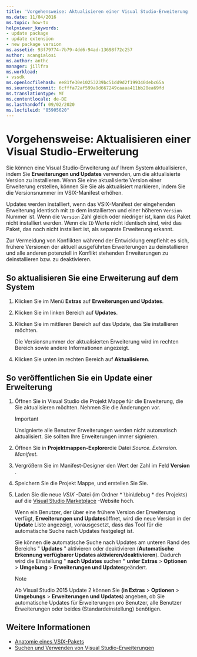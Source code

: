 ```yaml
---
title: 'Vorgehensweise: Aktualisieren einer Visual Studio-Erweiterung | Microsoft-Dokumentation'
ms.date: 11/04/2016
ms.topic: how-to
helpviewer_keywords:
- update package
- update extension
- new package version
ms.assetid: 93f79774-7b79-4dd6-94ad-13698f72c257
author: acangialosi
ms.author: anthc
manager: jillfra
ms.workload:
- vssdk
ms.openlocfilehash: ee81fe30e10253239bc51dd9d2f199340debc65a
ms.sourcegitcommit: 6cfffa72af599a9d667249caaaa411bb28ea69fd
ms.translationtype: MT
ms.contentlocale: de-DE
ms.lasthandoff: 09/02/2020
ms.locfileid: "85905620"
---
```

# <a name="how-to-update-a-visual-studio-extension"></a>Vorgehensweise: Aktualisieren einer Visual Studio-Erweiterung
Sie können eine Visual Studio-Erweiterung auf Ihrem System aktualisieren, indem Sie **Erweiterungen und Updates** verwenden, um die aktualisierte Version zu installieren. Wenn Sie eine aktualisierte Version einer Erweiterung erstellen, können Sie Sie als aktualisiert markieren, indem Sie die Versionsnummer im VSIX-Manifest erhöhen.

 Updates werden installiert, wenn das VSIX-Manifest der eingehenden Erweiterung identisch mit `ID` dem installierten und einer höheren `Version` Nummer ist. Wenn die `Version` Zahl gleich oder niedriger ist, kann das Paket nicht installiert werden. Wenn die `ID` Werte nicht identisch sind, wird das Paket, das noch nicht installiert ist, als separate Erweiterung erkannt.

 Zur Vermeidung von Konflikten während der Entwicklung empfiehlt es sich, frühere Versionen der aktuell ausgeführten Erweiterungen zu deinstallieren und alle anderen potenziell in Konflikt stehenden Erweiterungen zu deinstallieren bzw. zu deaktivieren.

## <a name="to-update-an-extension-on-your-system"></a>So aktualisieren Sie eine Erweiterung auf dem System

1. Klicken Sie im Menü **Extras** auf **Erweiterungen und Updates**.

2. Klicken Sie im linken Bereich auf **Updates**.

3. Klicken Sie im mittleren Bereich auf das Update, das Sie installieren möchten.

     Die Versionsnummer der aktualisierten Erweiterung wird im rechten Bereich sowie andere Informationen angezeigt.

4. Klicken Sie unten im rechten Bereich auf **Aktualisieren**.

## <a name="to-publish-an-update-of-an-extension"></a>So veröffentlichen Sie ein Update einer Erweiterung

1. Öffnen Sie in Visual Studio die Projekt Mappe für die Erweiterung, die Sie aktualisieren möchten. Nehmen Sie die Änderungen vor.

    > [!IMPORTANT]
    > Unsignierte alle Benutzer Erweiterungen werden nicht automatisch aktualisiert. Sie sollten Ihre Erweiterungen immer signieren.

2. Öffnen Sie in **Projektmappen-Explorer**die Datei *Source. Extension. Manifest*.

3. Vergrößern Sie im Manifest-Designer den Wert der Zahl im Feld **Version** .

4. Speichern Sie die Projekt Mappe, und erstellen Sie Sie.

5. Laden Sie die neue *VSIX* -Datei (im Ordner * \bin\debug \* des Projekts) auf die [Visual Studio Marketplace](https://marketplace.visualstudio.com/vs) -Website hoch.

     Wenn ein Benutzer, der über eine frühere Version der Erweiterung verfügt, **Erweiterungen und Updates**öffnet, wird die neue Version in der **Update** Liste angezeigt, vorausgesetzt, dass das Tool für die automatische Suche nach Updates festgelegt ist.

     Sie können die automatische Suche nach Updates am unteren Rand des Bereichs " **Updates** " aktivieren oder deaktivieren (**Automatische Erkennung verfügbarer Updates aktivieren/deaktivieren**). Dadurch wird die Einstellung " **nach Updates** suchen **" unter Extras**  >  **Optionen**  >  **Umgebung**  >  **Erweiterungen und Updates**geändert.

    > [!NOTE]
    > Ab Visual Studio 2015 Update 2 können Sie **(in Extras**  >  **Optionen**  >  **Umgebungs**  >  **Erweiterungen und Updates**) angeben, ob Sie automatische Updates für Erweiterungen pro Benutzer, alle Benutzer Erweiterungen oder beides (Standardeinstellung) benötigen.

## <a name="see-also"></a>Weitere Informationen
- [Anatomie eines VSIX-Pakets](../extensibility/anatomy-of-a-vsix-package.md)
- [Suchen und Verwenden von Visual Studio-Erweiterungen](../ide/finding-and-using-visual-studio-extensions.md)
